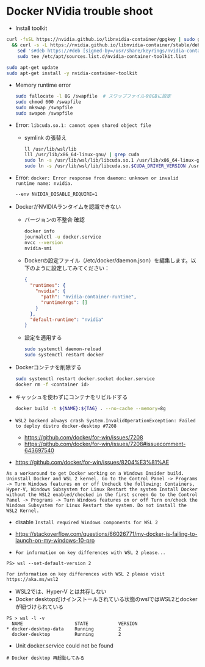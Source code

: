 # Docker NVidia trouble shoot

- Install toolkit
```sh
curl -fsSL https://nvidia.github.io/libnvidia-container/gpgkey | sudo gpg --dearmor -o /usr/share/keyrings/nvidia-container-toolkit-keyring.gpg \
  && curl -s -L https://nvidia.github.io/libnvidia-container/stable/deb/nvidia-container-toolkit.list | \
    sed 's#deb https://#deb [signed-by=/usr/share/keyrings/nvidia-container-toolkit-keyring.gpg] https://#g' | \
    sudo tee /etc/apt/sources.list.d/nvidia-container-toolkit.list
    
sudo apt-get update
sudo apt-get install -y nvidia-container-toolkit
```

- Memory runtime error
  ```sh
  sudo fallocate -l 8G /swapfile  # スワップファイルを8GBに設定
  sudo chmod 600 /swapfile
  sudo mkswap /swapfile
  sudo swapon /swapfile
  ```

- Error: `libcuda.so.1: cannot open shared object file`
  - symlink の張替え
     ```sh
     ll /usr/lib/wsl/lib
     lll /usr/lib/x86_64-linux-gnu/ | grep cuda
     sudo ln -s /usr/lib/wsl/lib/libcuda.so.1 /usr/lib/x86_64-linux-gnu/libcuda.so.1
     sudo ln -s /usr/lib/wsl/lib/libcuda.so.$CUDA_DRIVER_VERSION /usr/lib/x86_64-linux-gnu/libcuda.so.1
     ```

- Error: `docker: Error response from daemon: unknown or invalid runtime name: nvidia.`
  ```sh
  --env NVIDIA_DISABLE_REQUIRE=1 
  ```

- DockerがNVIDIAランタイムを認識できない

  - バージョンの不整合 確認
    ```sh
    docker info
    journalctl -u docker.service
    nvcc --version
    nvidia-smi
    ```

  - Dockerの設定ファイル（/etc/docker/daemon.json）を編集します。以下のように設定してみてください：
    ```json
    {
      "runtimes": {
        "nvidia": {
          "path": "nvidia-container-runtime",
          "runtimeArgs": []
        }
      },
      "default-runtime": "nvidia"
    }
    ```
  
  - 設定を適用する
    ```sh
    sudo systemctl daemon-reload
    sudo systemctl restart docker
    ```
  
- Dockerコンテナを削除する
  ```sh
  sudo systemctl restart docker.socket docker.service
  docker rm -f <container id>
  ```

- キャッシュを使わずにコンテナをリビルドする
   ```sh
   docker build -t ${NAME}:${TAG} . --no-cache --memory=8g
   ```

- `WSL2 backend always crash System.InvalidOperationException: Failed to deploy distro docker-desktop #7208`
	- https://github.com/docker/for-win/issues/7208
	- https://github.com/docker/for-win/issues/7208#issuecomment-643697540


- https://github.com/docker/for-win/issues/8204%E3%81%AE
```
As a workaround to get Docker working on a Windows Insider build. Uninstall Docker and WSL 2 kernel. Go to the Control Panel -> Programs -> Turn Windows features on or off Uncheck the following: Containers, Hyper-V, Windows Subsystem for Linux Restart the system Install Docker without the WSL2 enabled/checked in the first screen Go to the Control Panel -> Programs -> Turn Windows features on or off Turn on/check the Windows Subsystem for Linux Restart the system. Do not install the WSL2 Kernel.
```
- disable `Install required Windows components for WSL 2`
 - https://stackoverflow.com/questions/66026771/my-docker-is-failing-to-launch-on-my-windows-10-pro

- `For information on key differences with WSL 2 please...`
```
PS> wsl --set-default-version 2

For information on key differences with WSL 2 please visit https://aka.ms/wsl2
```


- WSL2では、Hyper-V とは共存しない
- Docker desktopだけインストールされている状態のwslではWSL2とdockerが紐づけられている

```
PS > wsl -l -v
  NAME                   STATE           VERSION
* docker-desktop-data    Running         2
  docker-desktop         Running         2

```

- Unit docker.service could not be found
```
# Docker desktop 再起動してみる
```